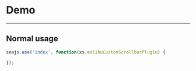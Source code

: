 # Demo

---

## Normal usage

````javascript
seajs.use('index', function(xs.malihuCustomScrollbarPlugin) {

});
````
